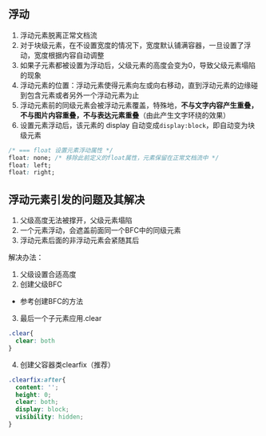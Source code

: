 

## 浮动
1. 浮动元素脱离正常文档流
2. 对于块级元素，在不设置宽度的情况下，宽度默认铺满容器，一旦设置了浮动，宽度根据内容自动调整
3. 如果子元素都被设置为浮动后，父级元素的高度会变为0，导致父级元素塌陷的现象
4. 浮动元素的位置：浮动元素使得元素向左或向右移动，直到浮动元素的边缘碰到包含元素或者另外一个浮动元素为止
5. 浮动元素前的同级元素会被浮动元素覆盖，特殊地，**不与文字内容产生重叠，不与图片内容重叠，不与表达元素重叠**（由此产生文字环绕的效果）
6. 设置元素浮动后，该元素的 display 自动变成`display:block`，即自动变为块级元素


```css
/* === float 设置元素浮动属性 */
float: none; /* 移除此前定义的float属性，元素保留在正常文档流中 */
float: left;
float: right;
```



## 浮动元素引发的问题及其解决
1. 父级高度无法被撑开，父级元素塌陷
2. 一个元素浮动，会遮盖前面同一个BFC中的同级元素
3. 浮动元素后面的非浮动元素会紧随其后

解决办法：
1. 父级设置合适高度
2. 创建父级BFC
  - 参考创建BFC的方法

3. 最后一个子元素应用.clear
  ```css
  .clear{
    clear: both
  }
  ```

4. 创建父容器类clearfix（推荐）
  ```css
  .clearfix:after{
    content: '';
    height: 0;
    clear: both;
    display: block;
    visibility: hidden;
  }
  ```

